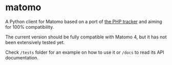 # matomo

A Python client for Matomo based on a port of 
[the PHP tracker](https://github.com/matomo-org/matomo-php-tracker) and aiming
for 100% compatibility.

The current version should be fully compatible with Matomo 4, but it has not
been extensively tested yet.

Check `/tests` folder for an example on how to use it or `/docs` to read its API
documentation.